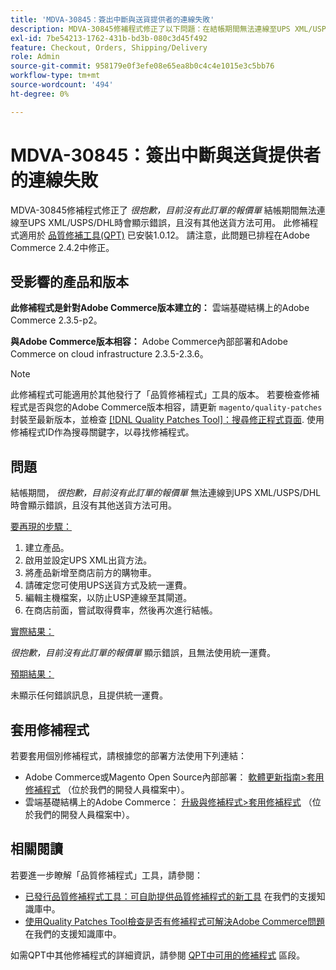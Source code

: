 ```yaml
---
title: 'MDVA-30845：簽出中斷與送貨提供者的連線失敗'
description: MDVA-30845修補程式修正了以下問題：在結帳期間無法連線至UPS XML/USPS/DHL，且沒有其他送貨方法時，*很抱歉，目前此訂單沒有引號可用*錯誤。 安裝[Quality Patches Tool (QPT)](/help/announcements/adobe-commerce-announcements/magento-quality-patches-released-new-tool-to-self-serve-quality-patches.md) 1.0.12後，即可使用此修補程式。 請注意，此問題已排程在Adobe Commerce 2.4.2中修正。
exl-id: 7be54213-1762-431b-bd3b-080c3d45f492
feature: Checkout, Orders, Shipping/Delivery
role: Admin
source-git-commit: 958179e0f3efe08e65ea8b0c4c4e1015e3c5bb76
workflow-type: tm+mt
source-wordcount: '494'
ht-degree: 0%

---
```


# MDVA-30845：簽出中斷與送貨提供者的連線失敗

MDVA-30845修補程式修正了 *很抱歉，目前沒有此訂單的報價單* 結帳期間無法連線至UPS XML/USPS/DHL時會顯示錯誤，且沒有其他送貨方法可用。 此修補程式適用於 [品質修補工具(QPT)](/help/announcements/adobe-commerce-announcements/magento-quality-patches-released-new-tool-to-self-serve-quality-patches.md) 已安裝1.0.12。 請注意，此問題已排程在Adobe Commerce 2.4.2中修正。

## 受影響的產品和版本

**此修補程式是針對Adobe Commerce版本建立的：** 雲端基礎結構上的Adobe Commerce 2.3.5-p2。

**與Adobe Commerce版本相容：** Adobe Commerce內部部署和Adobe Commerce on cloud infrastructure 2.3.5-2.3.6。

>[!NOTE]
>
>此修補程式可能適用於其他發行了「品質修補程式」工具的版本。 若要檢查修補程式是否與您的Adobe Commerce版本相容，請更新 `magento/quality-patches` 封裝至最新版本，並檢查 [[!DNL Quality Patches Tool]：搜尋修正程式頁面](https://devdocs.magento.com/quality-patches/tool.html#patch-grid). 使用修補程式ID作為搜尋關鍵字，以尋找修補程式。

## 問題

結帳期間， *很抱歉，目前沒有此訂單的報價單* 無法連線到UPS XML/USPS/DHL時會顯示錯誤，且沒有其他送貨方法可用。

<u>要再現的步驟：</u>

1. 建立產品。
1. 啟用並設定UPS XML出貨方法。
1. 將產品新增至商店前方的購物車。
1. 請確定您可使用UPS送貨方式及統一運費。
1. 編輯主機檔案，以防止USP連線至其閘道。
1. 在商店前面，嘗試取得費率，然後再次進行結帳。

<u>實際結果：</u>

*很抱歉，目前沒有此訂單的報價單* 顯示錯誤，且無法使用統一運費。

<u>預期結果：</u>

未顯示任何錯誤訊息，且提供統一運費。

## 套用修補程式

若要套用個別修補程式，請根據您的部署方法使用下列連結：

* Adobe Commerce或Magento Open Source內部部署： [軟體更新指南>套用修補程式](https://devdocs.magento.com/guides/v2.4/comp-mgr/patching/mqp.html) （位於我們的開發人員檔案中）。
* 雲端基礎結構上的Adobe Commerce： [升級與修補程式>套用修補程式](https://devdocs.magento.com/cloud/project/project-patch.html) （位於我們的開發人員檔案中）。


## 相關閱讀

若要進一步瞭解「品質修補程式」工具，請參閱：

* [已發行品質修補程式工具：可自助提供品質修補程式的新工具](/help/announcements/adobe-commerce-announcements/magento-quality-patches-released-new-tool-to-self-serve-quality-patches.md) 在我們的支援知識庫中。
* [使用Quality Patches Tool檢查是否有修補程式可解決Adobe Commerce問題](/help/support-tools/patches-available-in-qpt-tool/check-patch-for-magento-issue-with-magento-quality-patches.md) 在我們的支援知識庫中。

如需QPT中其他修補程式的詳細資訊，請參閱 [QPT中可用的修補程式](https://support.magento.com/hc/en-us/sections/360010506631-Patches-available-in-MQP-tool-) 區段。
